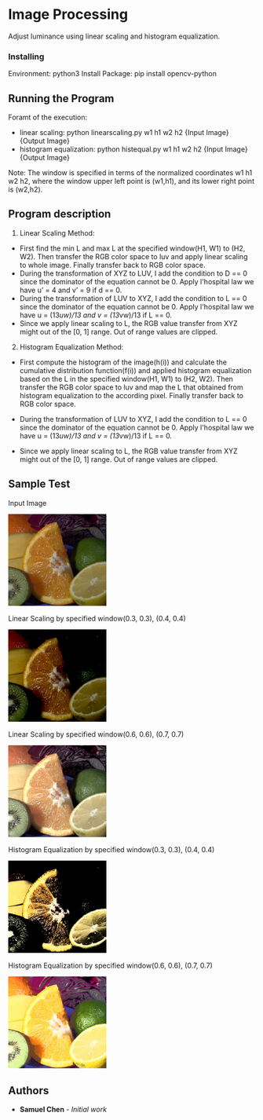 # Image Processing

Adjust luminance using linear scaling and histogram equalization.

### Installing

Environment: python3
Install Package: pip install opencv-python

## Running the Program

Foramt of the execution: 
- linear scaling: python linearscaling.py w1 h1 w2 h2 {Input Image} {Output Image}
- histogram equalization: python histequal.py w1 h1 w2 h2 {Input Image} {Output Image}

Note: The window is specified in terms of the normalized coordinates w1 h1 w2 h2, where the window
upper left point is (w1,h1), and its lower right point is (w2,h2).

## Program description
1. Linear Scaling Method:
- First find the min L and max L at the specified window(H1, W1) to (H2, W2).
Then transfer the RGB color space to luv and apply linear scaling to whole image. 
Finally transfer back to RGB color space.
- During the transformation of XYZ to LUV, I add the condition to D == 0 since the dominator of the equation cannot be 0. Apply l'hospital law we have u’ = 4 and v’ = 9 if d == 0.
- During the transformation of LUV to XYZ, I add the condition to L == 0 since the dominator of the equation cannot be 0. Apply l'hospital law we have u = (13*uw)/13 and v = (13*vw)/13 if L == 0.
- Since we apply linear scaling to L, the RGB value transfer from XYZ might out of the [0, 1] range.
Out of range values are clipped. 

2. Histogram Equalization Method:
- First compute the histogram of the image(h(i)) and calculate the cumulative distribution function(f(i)) and applied histogram equalization based on the L in the specified window(H1, W1) to (H2, W2).
Then transfer the RGB color space to luv and map the L that obtained from histogram equalization to the according pixel.
Finally transfer back to RGB color space.

- During the transformation of LUV to XYZ, I add the condition to L == 0 since the dominator of the equation cannot be 0. Apply l'hospital law we have u = (13*uw)/13 and v = (13*vw)/13 if L == 0.

- Since we apply linear scaling to L, the RGB value transfer from XYZ might out of the [0, 1] range.
Out of range values are clipped. 

## Sample Test
Input Image
<p align="Left">
  <img src="https://github.com/samuel5qqq/-Image-Processing/blob/master/Sample%20Test/fruits.jpg" width="200"/>
</p>

Linear Scaling by specified window(0.3, 0.3), (0.4, 0.4)
<p align="Left">
  <img src="https://github.com/samuel5qqq/-Image-Processing/blob/master/Sample%20Test/lsout1.jpg" width="200"/>
</p>

Linear Scaling by specified window(0.6, 0.6), (0.7, 0.7)
<p align="Left">
  <img src="https://github.com/samuel5qqq/-Image-Processing/blob/master/Sample%20Test/lsout2.jpg" width="200"/>
</p>

Histogram Equalization by specified window(0.3, 0.3), (0.4, 0.4)
<p align="Left">
  <img src="https://github.com/samuel5qqq/-Image-Processing/blob/master/Sample%20Test/heout1.jpg" width="200"/>
</p>

Histogram Equalization by specified window(0.6, 0.6), (0.7, 0.7)
<p align="Left">
  <img src="https://github.com/samuel5qqq/-Image-Processing/blob/master/Sample%20Test/heout2.jpg" width="200"/>
</p>

## Authors

* **Samuel Chen** - *Initial work*




